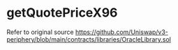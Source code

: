 # getQuotePriceX96

Refer to original source
https://github.com/Uniswap/v3-periphery/blob/main/contracts/libraries/OracleLibrary.sol
